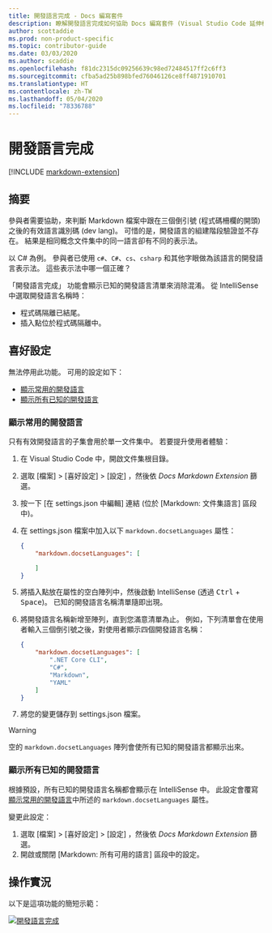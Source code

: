 ```yaml
---
title: 開發語言完成 - Docs 編寫套件
description: 瞭解開發語言完成如何協助 Docs 編寫套件 (Visual Studio Code 延伸模組) 的參與者。
author: scottaddie
ms.prod: non-product-specific
ms.topic: contributor-guide
ms.date: 03/03/2020
ms.author: scaddie
ms.openlocfilehash: f81dc2315dc09256639c98ed72484517ff2c6ff3
ms.sourcegitcommit: cfba5ad25b898bfed76046126ce8ff4871910701
ms.translationtype: HT
ms.contentlocale: zh-TW
ms.lasthandoff: 05/04/2020
ms.locfileid: "78336788"
---
```

# <a name="dev-lang-completion"></a>開發語言完成

[!INCLUDE [markdown-extension](includes/markdown-extension.md)]

## <a name="summary"></a>摘要

參與者需要協助，來判斷 Markdown 檔案中跟在三個倒引號 (程式碼柵欄的開頭) 之後的有效語言識別碼 (dev lang)。 可惜的是，開發語言的組建階段驗證並不存在。 結果是相同概念文件集中的同一語言卻有不同的表示法。

以 C# 為例。 參與者已使用 `c#`、`C#`、`cs`、`csharp` 和其他字眼做為該語言的開發語言表示法。 這些表示法中哪一個正確？

「開發語言完成」  功能會顯示已知的開發語言清單來消除混淆。 從 IntelliSense 中選取開發語言名稱時：

* 程式碼隔離已結尾。
* 插入點位於程式碼隔離中。

## <a name="preferences"></a>喜好設定

無法停用此功能。 可用的設定如下：

* [顯示常用的開發語言](#display-commonly-used-dev-langs)
* [顯示所有已知的開發語言](#display-all-known-dev-langs)

### <a name="display-commonly-used-dev-langs"></a>顯示常用的開發語言

只有有效開發語言的子集會用於單一文件集中。 若要提升使用者體驗：

1. 在 Visual Studio Code 中，開啟文件集根目錄。
1. 選取 [檔案]   >  [喜好設定]   >  [設定]  ，然後依 *Docs Markdown Extension* 篩選。
1. 按一下 [在 settings.json 中編輯]  連結 (位於 [Markdown:  文件集語言] 區段中)。
1. 在 settings.json  檔案中加入以下 `markdown.docsetLanguages` 屬性：

    ```json
    {
        "markdown.docsetLanguages": [

        ]
    }
    ```

1. 將插入點放在屬性的空白陣列中，然後啟動 IntelliSense (透過 <kbd>Ctrl</kbd> + <kbd>Space</kbd>)。 已知的開發語言名稱清單隨即出現。
1. 將開發語言名稱新增至陣列，直到您滿意清單為止。 例如，下列清單會在使用者輸入三個倒引號之後，對使用者顯示四個開發語言名稱：

    ```json
    {
        "markdown.docsetLanguages": [
            ".NET Core CLI",
            "C#",
            "Markdown",
            "YAML"
        ]
    }
    ```

1. 將您的變更儲存到 settings.json  檔案。

> [!WARNING]
> 空的 `markdown.docsetLanguages` 陣列會使所有已知的開發語言都顯示出來。

### <a name="display-all-known-dev-langs"></a>顯示所有已知的開發語言

根據預設，所有已知的開發語言名稱都會顯示在 IntelliSense 中。 此設定會覆寫 [顯示常用的開發語言](#display-commonly-used-dev-langs)中所述的 `markdown.docsetLanguages` 屬性。

變更此設定：

1. 選取 [檔案]   >  [喜好設定]   >  [設定]  ，然後依 *Docs Markdown Extension* 篩選。
1. 開啟或關閉 [Markdown:  所有可用的語言] 區段中的設定。

## <a name="in-action"></a>操作實況

以下是這項功能的簡短示範：

[![開發語言完成](media/dev-lang-completion.gif)](media/dev-lang-completion.gif#lightbox)
